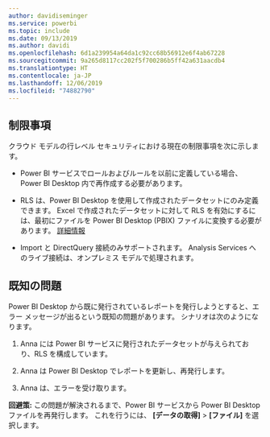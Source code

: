 ```yaml
---
author: davidiseminger
ms.service: powerbi
ms.topic: include
ms.date: 09/13/2019
ms.author: davidi
ms.openlocfilehash: 6d1a239954a64da1c92cc68b56912e6f4ab67228
ms.sourcegitcommit: 9a265d8117cc202f5f700286b5ff42a631aacdb4
ms.translationtype: HT
ms.contentlocale: ja-JP
ms.lasthandoff: 12/06/2019
ms.locfileid: "74882790"
---
```

## <a name="limitations"></a>制限事項

クラウド モデルの行レベル セキュリティにおける現在の制限事項を次に示します。

* Power BI サービスでロールおよびルールを以前に定義している場合、Power BI Desktop 内で再作成する必要があります。

* RLS は、Power BI Desktop を使用して作成されたデータセットにのみ定義できます。 Excel で作成されたデータセットに対して RLS を有効にするには、最初にファイルを Power BI Desktop (PBIX) ファイルに変換する必要があります。 [詳細情報](../desktop-import-excel-workbooks.md)

* Import と DirectQuery 接続のみサポートされます。 Analysis Services へのライブ接続は、オンプレミス モデルで処理されます。

## <a name="known-issues"></a>既知の問題

Power BI Desktop から既に発行されているレポートを発行しようとすると、エラー メッセージが出るという既知の問題があります。 シナリオは次のようになります。

1. Anna には Power BI サービスに発行されたデータセットが与えられており、RLS を構成しています。

1. Anna は Power BI Desktop でレポートを更新し、再発行します。

1. Anna は、エラーを受け取ります。

**回避策:** この問題が解決されるまで、Power BI サービスから Power BI Desktop ファイルを再発行します。 これを行うには、 **[データの取得]**  >  **[ファイル]** を選択します。
